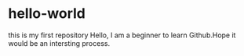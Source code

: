 # hello-world
this is my first repository 
Hello, I am a beginner to learn Github.Hope it would be an intersting process. 
